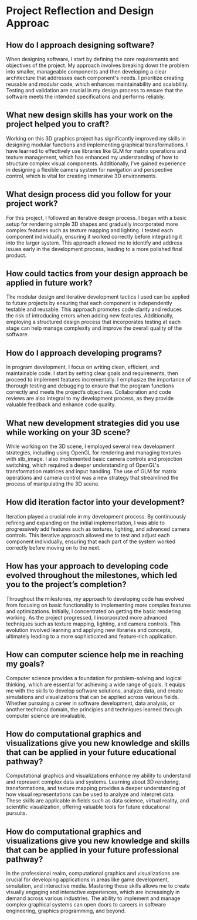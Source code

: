 # Project Reflection and Design Approac
## How do I approach designing software?
When designing software, I start by defining the core requirements and objectives of the project. My approach involves breaking down the problem into smaller, manageable components and then developing a clear architecture that addresses each component's needs. I prioritize creating reusable and modular code, which enhances maintainability and scalability. Testing and validation are crucial in my design process to ensure that the software meets the intended specifications and performs reliably.

## What new design skills has your work on the project helped you to craft?
Working on this 3D graphics project has significantly improved my skills in designing modular functions and implementing graphical transformations. I have learned to effectively use libraries like GLM for matrix operations and texture management, which has enhanced my understanding of how to structure complex visual components. Additionally, I’ve gained experience in designing a flexible camera system for navigation and perspective control, which is vital for creating immersive 3D environments.

## What design process did you follow for your project work?
For this project, I followed an iterative design process. I began with a basic setup for rendering simple 3D shapes and gradually incorporated more complex features such as texture mapping and lighting. I tested each component individually, ensuring it worked correctly before integrating it into the larger system. This approach allowed me to identify and address issues early in the development process, leading to a more polished final product.

## How could tactics from your design approach be applied in future work?
The modular design and iterative development tactics I used can be applied to future projects by ensuring that each component is independently testable and reusable. This approach promotes code clarity and reduces the risk of introducing errors when adding new features. Additionally, employing a structured design process that incorporates testing at each stage can help manage complexity and improve the overall quality of the software.

## How do I approach developing programs?
In program development, I focus on writing clean, efficient, and maintainable code. I start by setting clear goals and requirements, then proceed to implement features incrementally. I emphasize the importance of thorough testing and debugging to ensure that the program functions correctly and meets the project’s objectives. Collaboration and code reviews are also integral to my development process, as they provide valuable feedback and enhance code quality.

## What new development strategies did you use while working on your 3D scene?
While working on the 3D scene, I employed several new development strategies, including using OpenGL for rendering and managing textures with stb_image. I also implemented basic camera controls and projection switching, which required a deeper understanding of OpenGL's transformation matrices and input handling. The use of GLM for matrix operations and camera control was a new strategy that streamlined the process of manipulating the 3D scene.

## How did iteration factor into your development?
Iteration played a crucial role in my development process. By continuously refining and expanding on the initial implementation, I was able to progressively add features such as textures, lighting, and advanced camera controls. This iterative approach allowed me to test and adjust each component individually, ensuring that each part of the system worked correctly before moving on to the next.

## How has your approach to developing code evolved throughout the milestones, which led you to the project’s completion?
Throughout the milestones, my approach to developing code has evolved from focusing on basic functionality to implementing more complex features and optimizations. Initially, I concentrated on getting the basic rendering working. As the project progressed, I incorporated more advanced techniques such as texture mapping, lighting, and camera controls. This evolution involved learning and applying new libraries and concepts, ultimately leading to a more sophisticated and feature-rich application.

## How can computer science help me in reaching my goals?
Computer science provides a foundation for problem-solving and logical thinking, which are essential for achieving a wide range of goals. It equips me with the skills to develop software solutions, analyze data, and create simulations and visualizations that can be applied across various fields. Whether pursuing a career in software development, data analysis, or another technical domain, the principles and techniques learned through computer science are invaluable.

## How do computational graphics and visualizations give you new knowledge and skills that can be applied in your future educational pathway?
Computational graphics and visualizations enhance my ability to understand and represent complex data and systems. Learning about 3D rendering, transformations, and texture mapping provides a deeper understanding of how visual representations can be used to analyze and interpret data. These skills are applicable in fields such as data science, virtual reality, and scientific visualization, offering valuable tools for future educational pursuits.

## How do computational graphics and visualizations give you new knowledge and skills that can be applied in your future professional pathway?
In the professional realm, computational graphics and visualizations are crucial for developing applications in areas like game development, simulation, and interactive media. Mastering these skills allows me to create visually engaging and interactive experiences, which are increasingly in demand across various industries. The ability to implement and manage complex graphical systems can open doors to careers in software engineering, graphics programming, and beyond.
